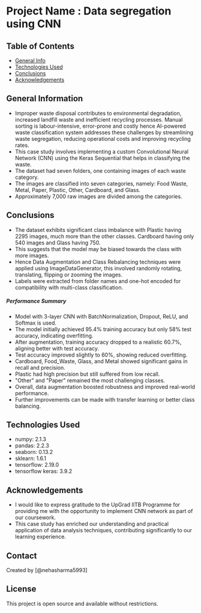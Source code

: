 # Project Name : Data segregation using CNN

## Table of Contents
* [General Info](#general-information)
* [Technologies Used](#technologies-used)
* [Conclusions](#conclusions)
* [Acknowledgements](#acknowledgements)
  

## General Information
- Improper waste disposal contributes to environmental degradation, increased landfill waste and inefficient recycling processes. Manual sorting is labour-intensive, error-prone and costly hence AI-powered waste classification system addresses these challenges by streamlining waste segregation, reducing operational costs and improving recycling rates.
- This case study involves implementing a custom Convolutional Neural Network (CNN) using the Keras Sequential that helps in classifying the waste.
- The dataset had seven folders, one containing images of each waste category.
- The images are classified into seven categories, namely: Food Waste, Metal, Paper, Plastic, Other, Cardboard, and Glass.
- Approximately 7,000 raw images are divided among the categories.
  

## Conclusions
- The dataset exhibits significant class imbalance with Plastic having 2295 images, much more than the other classes. Cardboard having only 540 images and Glass having 750.
- This suggests that the model may be biased towards the class with more images.
- Hence Data Augmentation and Class Rebalancing techniques were applied using ImageDataGenerator, this involved randomly rotating, translating, flipping or zooming the images. 
- Labels were extracted from folder names and one-hot encoded for compatibility with multi-class classification.

##### Performance Summary

- Model with 3-layer CNN with BatchNormalization, Dropout, ReLU, and Softmax is used.
- The model initially achieved 95.4% training accuracy but only 58% test accuracy, indicating overfitting.
- After augmentation, training accuracy dropped to a realistic 60.7%, aligning better with test accuracy.
- Test accuracy improved slightly to 60%, showing reduced overfitting.
- Cardboard, Food_Waste, Glass, and Metal showed significant gains in recall and precision.
- Plastic had high precision but still suffered from low recall.
- "Other" and "Paper" remained the most challenging classes.
- Overall, data augmentation boosted robustness and improved real-world performance.
- Further improvements can be made with transfer learning or better class balancing.


## Technologies Used
- numpy: 2.1.3
- pandas: 2.2.3
- seaborn: 0.13.2
- sklearn: 1.6.1
- tensorflow: 2.19.0
- tensorflow keras: 3.9.2


## Acknowledgements
- I would like to express gratitude to the UpGrad IITB Programme for providing me with the opportunity to implement CNN network as part of our coursework. 
- This case study has enriched our understanding and practical application of data analysis techniques, contributing significantly to our learning experience.


## Contact
Created by [@nehasharma5993]


## License
This project is open source and available without restrictions.

